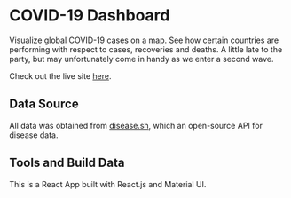 # COVID-19 Dashboard
Visualize global COVID-19 cases on a map. See how certain countries are performing with respect to cases, recoveries and deaths. 
A little late to the party, but may unfortunately come in handy as we enter a second wave. 

Check out the live site [here](https://rmadukayil.github.io/covid-19-tracker/).

## Data Source
All data was obtained from [disease.sh](https://disease.sh/), which an open-source API for disease data. 

## Tools and Build Data
This is a React App built with React.js and Material UI. 
